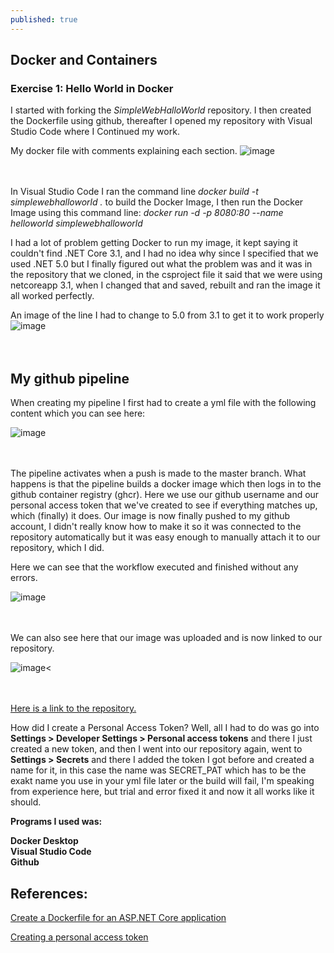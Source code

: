 ```yaml
---
published: true
---
```

## Docker and Containers

### Exercise 1: Hello World in Docker


I started with forking the _SimpleWebHalloWorld_ repository. I then created the Dockerfile using github, thereafter I opened my repository with Visual Studio Code where I Continued my work.

My docker file with comments explaining each section.
![image](https://user-images.githubusercontent.com/70013388/133518834-2120f18e-bc53-441b-9fa2-d6e08560c02e.png)<br/><br/><br/>


In Visual Studio Code I ran the command line _docker build -t simplewebhalloworld ._ to build the Docker Image, I then run the Docker Image using this command line: _docker run -d -p 8080:80  --name helloworld simplewebhalloworld_

I had a lot of problem getting Docker to run my image, it kept saying it couldn't find .NET Core 3.1, and I had no idea why since I specified that we used .NET 5.0 but I finally figured out what the problem was and it was in the repository that we cloned, in the csproject file it said that we were using netcoreapp 3.1, when I changed that and saved, rebuilt and ran the image it all worked perfectly.

An image of the line I had to change to 5.0 from 3.1 to get it to work properly
![image](https://user-images.githubusercontent.com/70013388/133517861-833a0f59-300c-4eb4-9cfd-9ba04456f5fc.png)<br/><br/><br/>


## My github pipeline

When creating my pipeline I first had to create a yml file with the following content which you can see here:

![image](https://user-images.githubusercontent.com/70013388/133529664-94c37685-36d4-47a9-9ddc-2d1c3e426c61.png)<br/><br/><br/>

The pipeline activates when a push is made to the master branch. What happens is that the pipeline builds a docker image which then logs in to the github container registry (ghcr). Here we use our github username and our personal access token that we've created to see if everything matches up, which (finally) it does.
Our image is now finally pushed to my github account, I didn't really know how to make it so it was connected to the repository automatically but it was easy enough to manually attach it to our repository, which I did.

Here we can see that the workflow executed and finished without any errors.

![image](https://user-images.githubusercontent.com/70013388/133531062-b2bf88c7-7982-4e06-a39c-b2d5cba55cab.png)<br/><br/><br/>


We can also see here that our image was uploaded and is now linked to our repository.

![image](https://user-images.githubusercontent.com/70013388/133531186-fd46faaa-1ede-4617-8460-0b50fd1b0ace.png)<<br/><br/><br/>

[Here is a link to the repository.](https://github.com/Robin-Ferm/SimpleWebHalloWorld)

How did I create a Personal Access Token?
Well, all I had to do was go into **Settings > Developer Settings > Personal access tokens** and there I just created a new token, and then I went into our repository again, went to **Settings > Secrets** and there I added the token I got before and created a name for it, in this case the name was SECRET_PAT which has to be the exakt name you use in your yml file later or the build will fail, I'm speaking from experience here, but trial and error fixed it and now it all works like it should.


**Programs I used was:**

**Docker Desktop**  
**Visual Studio Code**  
**Github**  

## References:

[Create a Dockerfile for an ASP.NET Core application](https://docs.docker.com/samples/dotnetcore/)

[Creating a personal access token](https://docs.github.com/en/github/authenticating-to-github/keeping-your-account-and-data-secure/creating-a-personal-access-token)
